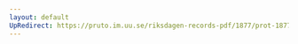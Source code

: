 ```yaml
---
layout: default
UpRedirect: https://pruto.im.uu.se/riksdagen-records-pdf/1877/prot-1877--fk--039/prot-1877--fk--039_010.pdf
---
```

